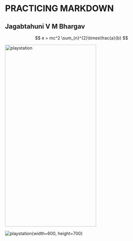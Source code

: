 # PRACTICING MARKDOWN
## Jagabtahuni V M Bhargav

$$
e = mc^2
\sum_{n}^{2}\times\frac{a}{b}
$$

<img src="https://bsmedia.business-standard.com/_media/bs/img/article/2024-09/11/full/1726031224-467.jpg?im=FeatureCrop,size=(826,465)" alt= "playstation" width="300" height="600">

![playstation](https://bsmedia.business-standard.com/_media/bs/img/article/2024-09/11/full/1726031224-467.jpg?im=FeatureCrop,size=(826,465)){width=600, height=700}